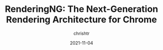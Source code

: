 ---
author: chrishtr
date: 2021-11-04
publisher: chromiumdev
tags:
  - videos
  - user-agents
  - rendering
target_url: https://www.youtube.com/watch?v=sUbJPHYKZkU
title: "RenderingNG: The Next-Generation Rendering Architecture for Chrome"
---